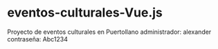 # eventos-culturales-Vue.js
Proyecto de eventos culturales en Puertollano
administrador: alexander
contraseña: Abc1234
